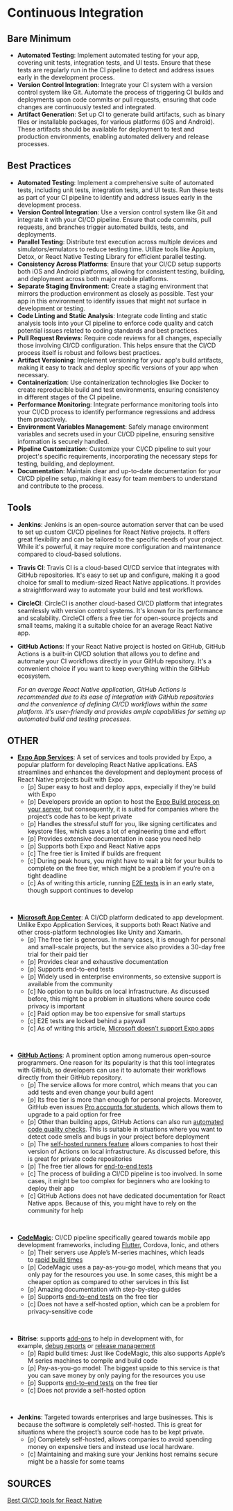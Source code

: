 # Continuous Integration

## Bare Minimum
- **Automated Testing**: Implement automated testing for your app, covering unit tests, integration tests, and UI tests. Ensure that these tests are regularly run in the CI pipeline to detect and address issues early in the development process.
- **Version Control Integration**: Integrate your CI system with a version control system like Git. Automate the process of triggering CI builds and deployments upon code commits or pull requests, ensuring that code changes are continuously tested and integrated.
- **Artifact Generation**: Set up CI to generate build artifacts, such as binary files or installable packages, for various platforms (iOS and Android). These artifacts should be available for deployment to test and production environments, enabling automated delivery and release processes.

## Best Practices 
- **Automated Testing**: Implement a comprehensive suite of automated tests, including unit tests, integration tests, and UI tests. Run these tests as part of your CI pipeline to identify and address issues early in the development process.
- **Version Control Integration**: Use a version control system like Git and integrate it with your CI/CD pipeline. Ensure that code commits, pull requests, and branches trigger automated builds, tests, and deployments.
- **Parallel Testing**: Distribute test execution across multiple devices and simulators/emulators to reduce testing time. Utilize tools like Appium, Detox, or React Native Testing Library for efficient parallel testing.
- **Consistency Across Platforms**: Ensure that your CI/CD setup supports both iOS and Android platforms, allowing for consistent testing, building, and deployment across both major mobile platforms.
- **Separate Staging Environment**: Create a staging environment that mirrors the production environment as closely as possible. Test your app in this environment to identify issues that might not surface in development or testing.
- **Code Linting and Static Analysis**: Integrate code linting and static analysis tools into your CI pipeline to enforce code quality and catch potential issues related to coding standards and best practices.
- **Pull Request Reviews**: Require code reviews for all changes, especially those involving CI/CD configuration. This helps ensure that the CI/CD process itself is robust and follows best practices.
- **Artifact Versioning**: Implement versioning for your app's build artifacts, making it easy to track and deploy specific versions of your app when necessary.
- **Containerization**: Use containerization technologies like Docker to create reproducible build and test environments, ensuring consistency in different stages of the CI pipeline.
- **Performance Monitoring**: Integrate performance monitoring tools into your CI/CD process to identify performance regressions and address them proactively.
- **Environment Variables Management**: Safely manage environment variables and secrets used in your CI/CD pipeline, ensuring sensitive information is securely handled.
- **Pipeline Customization**: Customize your CI/CD pipeline to suit your project's specific requirements, incorporating the necessary steps for testing, building, and deployment.
- **Documentation**: Maintain clear and up-to-date documentation for your CI/CD pipeline setup, making it easy for team members to understand and contribute to the process.

## Tools
- **Jenkins**: Jenkins is an open-source automation server that can be used to set up custom CI/CD pipelines for React Native projects. It offers great flexibility and can be tailored to the specific needs of your project. While it's powerful, it may require more configuration and maintenance compared to cloud-based solutions.
- **Travis CI**: Travis CI is a cloud-based CI/CD service that integrates with GitHub repositories. It's easy to set up and configure, making it a good choice for small to medium-sized React Native applications. It provides a straightforward way to automate your build and test workflows.
- **CircleCI**: CircleCI is another cloud-based CI/CD platform that integrates seamlessly with version control systems. It's known for its performance and scalability. CircleCI offers a free tier for open-source projects and small teams, making it a suitable choice for an average React Native app.
- **GitHub Actions**: If your React Native project is hosted on GitHub, GitHub Actions is a built-in CI/CD solution that allows you to define and automate your CI workflows directly in your GitHub repository. It's a convenient choice if you want to keep everything within the GitHub ecosystem. 

	*For an average React Native application, GitHub Actions is recommended due to its ease of integration with GitHub repositories and the convenience of defining CI/CD workflows within the same platform. It's user-friendly and provides ample capabilities for setting up automated build and testing processes.*

## OTHER
- **[Expo App Services](https://expo.dev/eas)**: A set of services and tools provided by Expo, a popular platform for developing React Native applications. EAS streamlines and enhances the development and deployment process of React Native projects built with Expo.
	- [p] Super easy to host and deploy apps, expecially if they're build with Expo
	- [p] Developers provide an option to host the [Expo Build process on your server](https://docs.expo.dev/build-reference/local-builds/), but consequently, it is suited for companies where the project’s code has to be kept private
	- [p] Handles the stressful stuff for you, like signing certificates and keystore files, which saves a lot of engineering time and effort
	- [p] Provides extensive documentation in case you need help
	- [p] Supports both Expo and React Native apps
	- [c] The free tier is limited if builds are frequent
	- [c] During peak hours, you might have to wait a bit for your builds to complete on the free tier, which might be a problem if you’re on a tight deadline
	- [c] As of writing this article, running [E2E tests](https://docs.expo.dev/build-reference/e2e-tests/) is in an early state, though support continues to develop

<br>

 - **[Microsoft App Center](https://appcenter.ms/sign-in?original_url=%2Fapps)**: A CI/CD platform dedicated to app development. Unlike Expo Application Services, it supports both React Native and other cross-platform technologies like Unity and Xamarin.
	 - [p] The free tier is generous. In many cases, it is enough for personal and small-scale projects, but the service also provides a 30-day free trial for their paid tier
	 - [p] Provides clear and exhaustive documentation
	 - [p] Supports end-to-end tests
	 - [p] Widely used in enterprise environments, so extensive support is available from the community
	 - [c] No option to run builds on local infrastructure. As discussed before, this might be a problem in situations where source code privacy is important
	 - [c] Paid option may be too expensive for small startups
	 - [c] E2E tests are locked behind a paywall
	 - [c] As of writing this article, [Microsoft doesn’t support Expo apps](https://github.com/microsoft/appcenter/issues/189)
	 
<br> 

- **[GitHub Actions](https://github.com/features/actions)**: A prominent option among numerous open-source programmers. One reason for its popularity is that this tool integrates with GitHub, so developers can use it to automate their workflows directly from their GitHub repository.
	- [p] The service allows for more control, which means that you can add tests and even change your build agent
	- [p] Its free tier is more than enough for personal projects. Moreover, GitHub even issues [Pro accounts for students](https://education.github.com/pack), which allows them to upgrade to a paid option for free
	- [p] Other than building apps, GitHub Actions can also run [automated code quality checks](https://github.com/marketplace/actions/sonarqube-scan). This is suitable in situations where you want to detect code smells and bugs in your project before deployment
	- [p] The [self-hosted runners feature](https://docs.github.com/en/actions/hosting-your-own-runners/managing-self-hosted-runners/about-self-hosted-runners) allows companies to host their version of Actions on local infrastructure. As discussed before, this is great for private code repositories
	- [p] The free tier allows for [end-to-end tests](https://remarkablemark.org/blog/2023/02/18/how-to-run-react-native-detox-tests-on-github-actions/)
	- [c] The process of building a CI/CD pipeline is too involved. In some cases, it might be too complex for beginners who are looking to deploy their app
	- [c] GitHub Actions does not have dedicated documentation for React Native apps. Because of this, you might have to rely on the community for help

<br>

- **[CodeMagic](https://codemagic.io/start/)**: CI/CD pipeline specifically geared towards mobile app development frameworks, including [Flutter](https://blog.logrocket.com/tag/flutter), Cordova, Ionic, and others
	- [p] Their servers use Apple’s M-series machines, which leads to [rapid build times](https://www.jeffgeerling.com/blog/2021/apple-m1-compiles-linux-30-faster-my-intel-i9)
	- [p] CodeMagic uses a pay-as-you-go model, which means that you only pay for the resources you use. In some cases, this might be a cheaper option as compared to other services in this list
	- [p] Amazing documentation with step-by-step guides
	- [p] Supports [end-to-end tests](https://docs.codemagic.io/yaml-testing/testing/) on the free tier
	- [c] Does not have a self-hosted option, which can be a problem for privacy-sensitive code

<br>

- **Bitrise**: supports [add-ons](https://devcenter.bitrise.io/en/references/bitrise-add-ons.html) to help in development with, for example, [debug reports](https://devcenter.bitrise.io/en/testing/test-reports.html) or [release management](https://devcenter.bitrise.io/en/release-management.html)
	- [p] Rapid build times: Just like CodeMagic, this also supports Apple’s M series machines to compile and build code
	- [p] Pay-as-you-go model: The biggest upside to this service is that you can save money by only paying for the resources you use
	- [p] Supports [end-to-end tests](https://devcenter.bitrise.io/en/testing.html) on the free tier
	- [c] Does not provide a self-hosted option

<br>

- **Jenkins**: Targeted towards enterprises and large businesses. This is because the software is completely self-hosted. This is great for situations where the project’s source code has to be kept private.
	- [p] Completely self-hosted, allows companies to avoid spending money on expensive tiers and instead use local hardware.
	- [c] Maintaining and making sure your Jenkins host remains secure might be a hassle for some teams


## SOURCES
[Best CI/CD tools for React Native](https://blog.logrocket.com/best-ci-cd-tools-react-native/)

